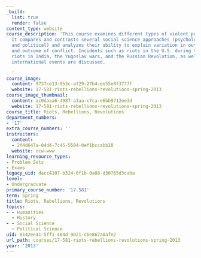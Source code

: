 ```yaml
---
_build:
  list: true
  render: false
content_type: website
course_description: 'This course examines different types of violent political conflict.
  It compares and contrasts several social science approaches (psychological, sociological,
  and political) and analyzes their ability to explain variation in outbreak, duration
  and outcome of conflict. Incidents such as riots in the U.S. during the 1960''s,
  riots in India, the Yugoslav wars, and the Russian Revolution, as well as current
  international events are discussed.

  '
course_image:
  content: 9737ce13-953c-af29-27b4-ee55e8f3777f
  website: 17-581-riots-rebellions-revolutions-spring-2013
course_image_thumbnail:
  content: ac0daaa6-4987-a3aa-c7ca-e6bb9712ee3d
  website: 17-581-riots-rebellions-revolutions-spring-2013
course_title: Riots, Rebellions, Revolutions
department_numbers:
- '17'
extra_course_numbers: ''
instructors:
  content:
  - 2f4d647a-04d4-7c45-5584-0ef1bccabb28
  website: ocw-www
learning_resource_types:
- Problem Sets
- Exams
legacy_uid: dacc4107-b324-0f1b-0a88-d30765d3caba
level:
- Undergraduate
primary_course_number: '17.581'
term: Spring
title: Riots, Rebellions, Revolutions
topics:
- - Humanities
  - History
- - Social Science
  - Political Science
uid: 8142ee41-5ff1-464d-9021-c6e867a0afe2
url_path: courses/17-581-riots-rebellions-revolutions-spring-2013
year: '2013'
---
```

